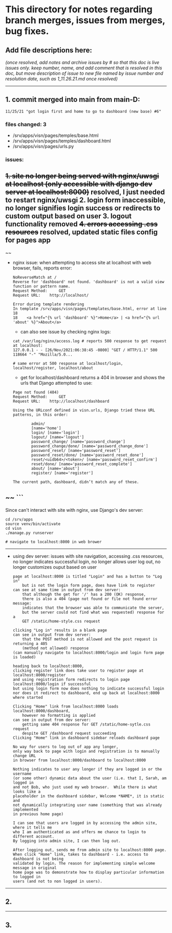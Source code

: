 # This directory for notes regarding branch merges, issues from merges, bug fixes. 

## Add file descriptions here: 

*(once resolved, add notes and archive issues by # so that this doc is live issues only.
 keep number, name, and add comment that is resolved in this doc, 
 but move description of issue to new file named by issue number and resolution date, 
 such as 1_11.26.21.md once resolved)* 

---

## 1. commit merged into main from main-D: 
    11/25/21 "got login first and home to go to dashboard (new base) #6"

### files changed: 3
- /srv/apps/visn/pages/temples/base.html
- /srv/apps/visn/pages/temples/dashboard.html
- /srv/apps/visn/pages/urls.py

### issues: 
~~1. site no longer being served with nginx/uwsgi at localhost (only accessible with django dev server at localhost:8000)~~
	resolved, I just needed to restart nginx/uwsgi
2. login form inaccessible, no longer signifies login success or redirects to custom output based on user 
3. logout functionality removed
~~4. errors accessing .css resources~~
	resolved, updated static files config for pages app
---
~~
- nginx issue: when attempting to access site at localhost with web browser, fails, reports error: 
 	```
	NoReverseMatch at /
	Reverse for 'dashboard' not found. 'dashboard' is not a valid view function or pattern name.
	Request Method: 	GET
	Request URL: 	http://localhost/

	Error during template rendering
	In template /srv/apps/visn/pages/templates/base.html, error at line 18
	18 	  <a href="{% url 'dashboard' %}">Home</a> | <a href="{% url 'about' %}">About</a>
	```
	- can also see issue by checking nginx logs:
	```	
	cat /var/log/nginx/access.log # reports 500 response to get request at localhost: 
	127.0.0.1 - - [26/Nov/2021:06:38:45 -0800] "GET / HTTP/1.1" 500 118664 "-" "Mozilla/5.0...

	# same error at 500 response at localhost/login, localhost/register, localhost/about
	```
	- get for localhost/dashboard returns a 404 in browser and shows the urls that Django attempted to use: 
	```
	Page not found (404)
	Request Method: 	GET
	Request URL: 	http://localhost/dashboard

	Using the URLconf defined in visn.urls, Django tried these URL patterns, in this order:

    		admin/
    		[name='home']
    		login/ [name='login']
    		logout/ [name='logout']
    		password_change/ [name='password_change']
    		password_change/done/ [name='password_change_done']
    		password_reset/ [name='password_reset']
    		password_reset/done/ [name='password_reset_done']
    		reset/<uidb64>/<token>/ [name='password_reset_confirm']
    		reset/done/ [name='password_reset_complete']
    		about/ [name='about']
    		register/ [name='register']

	The current path, dashboard, didn’t match any of these.
~~	```
---
Since can't interact with site with nginx, use Django's dev server: 
```
cd /srv/apps
source venv/bin/activate
cd visn
./manage.py runserver

# navigate to localhost:8000 in web brower
```
---
- using dev server: issues with site navigation, accessing .css resources, no longer indicates successful login, no longer allows user log out, no longer customizes ouput based on user
	```
	page at localhost:8000 is titled "Login" and has a button to "Log in" 
        but is not the login form page, does have link to register
	can see at same time in output from dev server:
        that although the get for '/' has a 200 (OK) response, 
	    there is also a 404 (page not found or file not found error message: 
        indicates that the browser was able to communicate the server, 
        but the server could not find what was requested) response for a
        GET /static/home-style.css request
	```
	```
	clicking "Log in" results in a blank page
	can see in output from dev server:
        that the POST method is not allowed and the post request is returning a 405 
        (method not allowed) response
	(can manually navigate to localhost:8000/login and login form page is loaded)
	```
	```
	heading back to localhost:8000, 
    clicking register link does take user to register page at localhost:8000/register
	and using registration form redirects to login page localhost:8000/login if successful
	but using login form now does nothing to indicate successful login 
    nor does it redirect to dashboard, end up back at localhost:8000 where started
	```
	```
	Clicking "Home" link from localhost:8000 loads localhost:8000/dashboard, 
        however no formatting is applied  
	can see in output from dev server: 
        getting same 404 response for GET /static/home-sytle.css request 
        despite GET /dashboard request succeeding
	Clicking "Home" link in dashboard sidebar reloads dashboard page
	```
	```
	No way for users to log out of app any longer, 
    only way back to page with login and registration is to manually change URL 
    in browser from localhost:8000/dashboard to localhost:8000

	Nothing indicates to user any longer if they are logged in or the username 
    (or some other) dynamic data about the user (i.e. that I, Sarah, am logged in 
    and not Bob, who just used my web browser. 	While there is what looks like a 
    placeholder in the dashboard sidebar, Welcome *NAME*, it is static and 
    not dynamically integrating user name (something that was already implemented 
    in previous home page)
	```
	```
	I can see that users are logged in by accessing the admin site, where it tells me 
    who I am authenticated as and offers me chance to login to different account. 
    By logging into admin site, I can then log out. 

	After logging out, sends me from admin site to localhost:8000 page. 
    When click "Home" link, takes to dashboard - i.e. access to dashboard is not being 
    validated by login. The reason for implementing simple welcome message in original 
    home page was to demonstrate how to display particular information to logged in 
    users (and not to non logged in users). 
	```
---
## 2.

---
## 3. 
